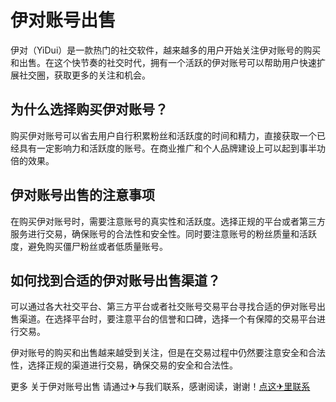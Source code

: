 # 伊对账号出售

伊对（YiDui）是一款热门的社交软件，越来越多的用户开始关注伊对账号的购买和出售。在这个快节奏的社交时代，拥有一个活跃的伊对账号可以帮助用户快速扩展社交圈，获取更多的关注和机会。

## 为什么选择购买伊对账号？

购买伊对账号可以省去用户自行积累粉丝和活跃度的时间和精力，直接获取一个已经具有一定影响力和活跃度的账号。在商业推广和个人品牌建设上可以起到事半功倍的效果。

## 伊对账号出售的注意事项

在购买伊对账号时，需要注意账号的真实性和活跃度。选择正规的平台或者第三方服务进行交易，确保账号的合法性和安全性。同时要注意账号的粉丝质量和活跃度，避免购买僵尸粉丝或者低质量账号。

## 如何找到合适的伊对账号出售渠道？

可以通过各大社交平台、第三方平台或者社交账号交易平台寻找合适的伊对账号出售渠道。在选择平台时，要注意平台的信誉和口碑，选择一个有保障的交易平台进行交易。

伊对账号的购买和出售越来越受到关注，但是在交易过程中仍然要注意安全和合法性，选择正规的渠道进行交易，确保交易的安全和合法性。

更多 关于伊对账号出售 请通过✈与我们联系，感谢阅读，谢谢！[点这✈里联系](https://b.k02.cc)